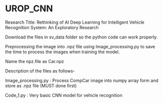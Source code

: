 # UROP_CNN
Research Title: Rethinking of AI Deep Learning for Intelligent Vehicle Recognition System: An Exploratory Research

Download the files in sv_data folder so the python code can work properly.

Preprocessing the image into .npz file using Image_processing.py to save the time to process the images when training the model.

Name the npz.file as Car.npz 


Description of the files as follows-

Image_processing.py : Process CompCar image into numpy array form and store as .npz file (MUST done first)

Code_1.py : Very basic CNN model for vehicle recognition

